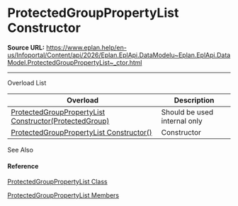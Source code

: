 # ProtectedGroupPropertyList Constructor

**Source URL:** https://www.eplan.help/en-us/Infoportal/Content/api/2026/Eplan.EplApi.DataModelu~Eplan.EplApi.DataModel.ProtectedGroupPropertyList~_ctor.html

---

Overload List

| Overload | Description |
| --- | --- |
| [ProtectedGroupPropertyList Constructor(ProtectedGroup)](Eplan.EplApi.DataModelu~Eplan.EplApi.DataModel.ProtectedGroupPropertyList~_ctor(ProtectedGroup).html) | Should be used internal only |
| [ProtectedGroupPropertyList Constructor()](Eplan.EplApi.DataModelu~Eplan.EplApi.DataModel.ProtectedGroupPropertyList~_ctor().html) | Constructor |



See Also

#### Reference

[ProtectedGroupPropertyList Class](Eplan.EplApi.DataModelu~Eplan.EplApi.DataModel.ProtectedGroupPropertyList.html)
  
[ProtectedGroupPropertyList Members](Eplan.EplApi.DataModelu~Eplan.EplApi.DataModel.ProtectedGroupPropertyList_members.html)